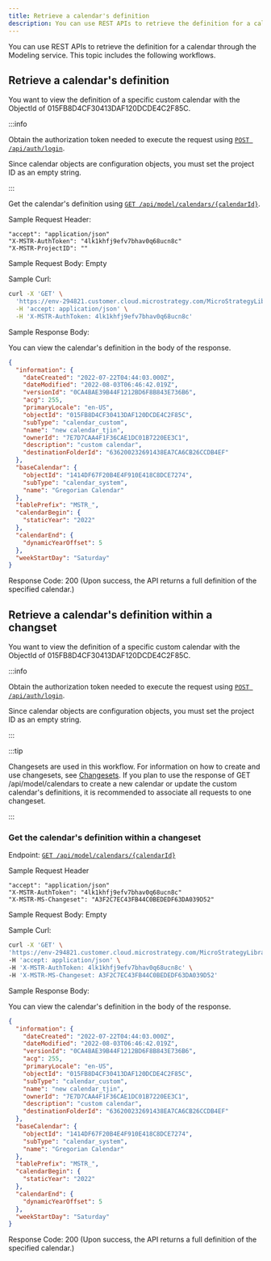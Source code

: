 ```yaml
---
title: Retrieve a calendar's definition
description: You can use REST APIs to retrieve the definition for a calendar through the Modeling service. This topic includes the following workflows.
---
```


<Available since="2021 Update 7" />

You can use REST APIs to retrieve the definition for a calendar through the Modeling service. This topic includes the following workflows.

## Retrieve a calendar's definition

You want to view the definition of a specific custom calendar with the ObjectId of 015FB8D4CF30413DAF120DCDE4C2F85C.

:::info

Obtain the authorization token needed to execute the request using [`POST /api/auth/login`](https://demo.microstrategy.com/MicroStrategyLibrary/api-docs/index.html#/Authentication/postLogin).

Since calendar objects are configuration objects, you must set the project ID as an empty string.

:::

Get the calendar's definition using [`GET /api/model/calendars/{calendarId}`](https://demo.microstrategy.com/MicroStrategyLibrary/api-docs/index.html#/Calendars).

Sample Request Header:

```http
"accept": "application/json"
"X-MSTR-AuthToken": "4lk1khfj9efv7bhav0q68ucn8c"
"X-MSTR-ProjectID": ""
```

Sample Request Body: Empty

Sample Curl:

```bash
curl -X 'GET' \
  'https://env-294821.customer.cloud.microstrategy.com/MicroStrategyLibrary/api/model/calendars/015FB8D4CF30413DAF120DCDE4C2F85C' \
  -H 'accept: application/json' \
  -H 'X-MSTR-AuthToken: 4lk1khfj9efv7bhav0q68ucn8c'
```

Sample Response Body:

You can view the calendar's definition in the body of the response.

```json
{
  "information": {
    "dateCreated": "2022-07-22T04:44:03.000Z",
    "dateModified": "2022-08-03T06:46:42.019Z",
    "versionId": "0CA4BAE39B44F1212BD6F8B843E736B6",
    "acg": 255,
    "primaryLocale": "en-US",
    "objectId": "015FB8D4CF30413DAF120DCDE4C2F85C",
    "subType": "calendar_custom",
    "name": "new calendar_tjin",
    "ownerId": "7E7D7CAA4F1F36CAE1DC01B7220EE3C1",
    "description": "custom calendar",
    "destinationFolderId": "636200232691438EA7CA6CB26CCDB4EF"
  },
  "baseCalendar": {
    "objectId": "1414DF67F20B4E4F910E418C8DCE7274",
    "subType": "calendar_system",
    "name": "Gregorian Calendar"
  },
  "tablePrefix": "MSTR_",
  "calendarBegin": {
    "staticYear": "2022"
  },
  "calendarEnd": {
    "dynamicYearOffset": 5
  },
  "weekStartDay": "Saturday"
}
```

Response Code: 200 (Upon success, the API returns a full definition of the specified calendar.)

## Retrieve a calendar's definition within a changset

You want to view the definition of a specific custom calendar with the ObjectId of 015FB8D4CF30413DAF120DCDE4C2F85C.

:::info

Obtain the authorization token needed to execute the request using [`POST /api/auth/login`](https://demo.microstrategy.com/MicroStrategyLibrary/api-docs/index.html#/Authentication/postLogin).

Since calendar objects are configuration objects, you must set the project ID as an empty string.

:::

:::tip

Changesets are used in this workflow. For information on how to create and use changesets, see [Changesets](/docs/common-workflows/modeling/changesets.md). If you plan to use the response of GET /api/model/calendars to create a new calendar or update the custom calendar's definitions, it is recommended to associate all requests to one changeset.

:::

### Get the calendar's definition within a changeset

Endpoint: [`GET /api/model/calendars/{calendarId}`](https://demo.microstrategy.com/MicroStrategyLibrary/api-docs/index.html#/Calendars)

Sample Request Header

```http
"accept": "application/json"
"X-MSTR-AuthToken": "4lk1khfj9efv7bhav0q68ucn8c"
"X-MSTR-MS-Changeset": "A3F2C7EC43FB44C0BEDEDF63DA039D52"
```

Sample Request Body: Empty

Sample Curl:

```bash
curl -X 'GET' \
'https://env-294821.customer.cloud.microstrategy.com/MicroStrategyLibrary/api/model/calendars/015FB8D4CF30413DAF120DCDE4C2F85C' \
-H 'accept: application/json' \
-H 'X-MSTR-AuthToken: 4lk1khfj9efv7bhav0q68ucn8c' \
-H 'X-MSTR-MS-Changeset: A3F2C7EC43FB44C0BEDEDF63DA039D52'
```

Sample Response Body:

You can view the calendar's definition in the body of the response.

```json
{
  "information": {
    "dateCreated": "2022-07-22T04:44:03.000Z",
    "dateModified": "2022-08-03T06:46:42.019Z",
    "versionId": "0CA4BAE39B44F1212BD6F8B843E736B6",
    "acg": 255,
    "primaryLocale": "en-US",
    "objectId": "015FB8D4CF30413DAF120DCDE4C2F85C",
    "subType": "calendar_custom",
    "name": "new calendar_tjin",
    "ownerId": "7E7D7CAA4F1F36CAE1DC01B7220EE3C1",
    "description": "custom calendar",
    "destinationFolderId": "636200232691438EA7CA6CB26CCDB4EF"
  },
  "baseCalendar": {
    "objectId": "1414DF67F20B4E4F910E418C8DCE7274",
    "subType": "calendar_system",
    "name": "Gregorian Calendar"
  },
  "tablePrefix": "MSTR_",
  "calendarBegin": {
    "staticYear": "2022"
  },
  "calendarEnd": {
    "dynamicYearOffset": 5
  },
  "weekStartDay": "Saturday"
}
```

Response Code: 200 (Upon success, the API returns a full definition of the specified calendar.)
